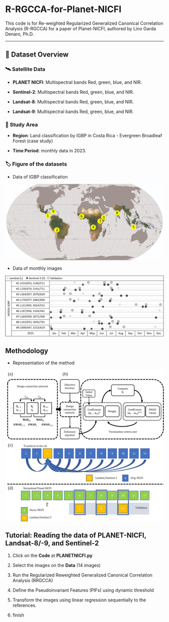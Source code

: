 # R-RGCCA-for-Planet-NICFI

This code is for Re-weighted Regularized Generalized Canonical Correlation Analysis (R-RGCCA) for a paper of Planet-NICFI, authored by Lino Garda Denaro, Ph.D.



---

## 📌 **Dataset Overview**  




### **🛰 Satellite Data**  

- **PLANET NICFI**: Multispectral bands Red, green, blue, and NIR.  

- **Sentinel-2**: Multispectral bands Red, green, blue, and NIR.

- **Landsat-8**: Multispectral bands Red, green, blue, and NIR.

- **Landsat-9**: Multispectral bands Red, green, blue, and NIR.



### **📍 Study Area**  

- **Region**: Land classification by IGBP in Costa Rica - Evergreen Broadleaf Forest (case study)

- **Time Period**: monthly data in 2023.  



### **🏷 Figure of the datasets**  

- Data of IGBP classification

![Datasets Overview](Figures/Fig1.png)

- Data of monthly images

![Datasets Overview](Figures/Fig2.jpg)



## **Methodology**

- Representation of the method

![Datasets Overview](Figures/Fig3.jpg)



## **Tutorial: Reading the data of PLANET-NICFI, Landsat-8/-9, and Sentinel-2**

1. Click on the **Code** at **PLANETNICFI.py**

2. Select the images on the **Data** (14 images)

3. Run the Regularized Reweighted Generalized Canonical Correlation Analysis (RRGCCA)

4. Define the Pseudoinvariant Features (PIFs) using dynamic threshold

5. Transform the images using linear regression sequentially to the references.

6. finish



